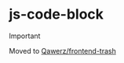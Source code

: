 ﻿# js-code-block

>[!IMPORTANT]
>Moved to [Qawerz/frontend-trash](https://github.com/Qawerz/frontend-trash/)
